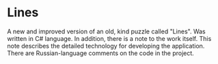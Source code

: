 # Lines
A new and improved version of an old, kind puzzle called "Lines". Was written in C# language.
In addition, there is a note to the work itself. 
This note describes the detailed technology for developing the application. 
There are Russian-language comments on the code in the project.
